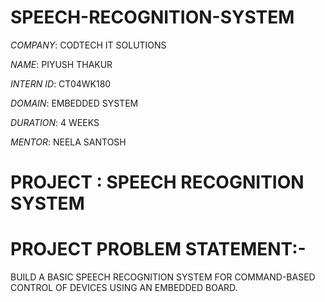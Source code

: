 # SPEECH-RECOGNITION-SYSTEM

*COMPANY*: CODTECH IT SOLUTIONS

*NAME*: PIYUSH THAKUR

*INTERN ID*: CT04WK180

*DOMAIN*: EMBEDDED SYSTEM 

*DURATION*: 4 WEEKS

*MENTOR*: NEELA SANTOSH

# PROJECT : SPEECH RECOGNITION SYSTEM

# PROJECT PROBLEM STATEMENT:-
BUILD A BASIC SPEECH RECOGNITION SYSTEM FOR COMMAND-BASED CONTROL OF DEVICES USING AN EMBEDDED BOARD.
